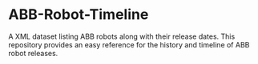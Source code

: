 # ABB-Robot-Timeline
A XML dataset listing ABB robots along with their release dates. This repository provides an easy reference for the history and timeline of ABB robot releases.
